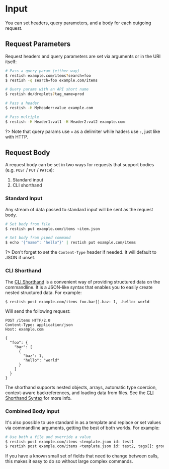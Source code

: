 # Input

You can set headers, query parameters, and a body for each outgoing request.

## Request Parameters

Request headers and query parameters are set via arguments or in the URI itself:

```bash
# Pass a query param (either way)
$ restish example.com/items?search=foo
$ restish -q search=foo example.com/items

# Query params with an API short name
$ restish do/droplets?tag_name=prod

# Pass a header
$ restish -H MyHeader:value example.com

# Pass multiple
$ restish -H Header1:val1 -H Header2:val2 example.com
```

?> Note that query params use `=` as a delimiter while haders use `:`, just like with HTTP.

## Request Body

A request body can be set in two ways for requests that support bodies (e.g. `POST` / `PUT` / `PATCH`):

1. Standard input
2. CLI shorthand

### Standard Input

Any stream of data passed to standard input will be sent as the request body.

```bash
# Set body from file
$ restish put example.com/items <item.json

# Set body from piped command
$ echo '{"name": "hello"}' | restish put example.com/items
```

?> Don't forget to set the `Content-Type` header if needed. It will default to JSON if unset.

### CLI Shorthand

The [CLI Shorthand](shorthand.md) is a convenient way of providing structured data on the commandline. It is a JSON-like syntax that enables you to easily create nested structured data. For example:

```bash
$ restish post example.com/items foo.bar[].baz: 1, .hello: world
```

Will send the following request:

```http
POST /items HTTP/2.0
Content-Type: application/json
Host: example.com

{
  "foo": {
    "bar": [
      {
        "baz": 1,
        "hello": "world"
      }
    ]
  }
}
```

The shorthand supports nested objects, arrays, automatic type coercion, context-aware backreferences, and loading data from files. See the [CLI Shorthand Syntax](shorthand.md) for more info.

### Combined Body Input

It's also possible to use standard in as a template and replace or set values via commandline arguments, getting the best of both worlds. For example:

```bash
# Use both a file and override a value
$ restish post example.com/items <template.json id: test1
$ restish post example.com/items <template.json id: test2, tags[]: group1
```

If you have a known small set of fields that need to change between calls, this makes it easy to do so without large complex commands.
